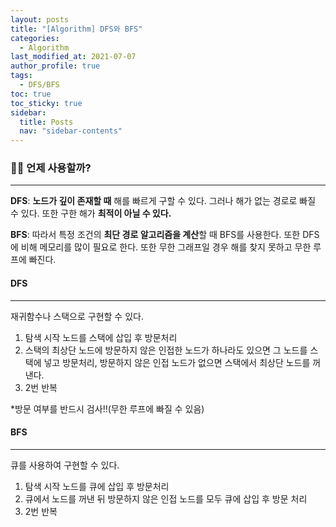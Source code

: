 ```yaml
---
layout: posts
title: "[Algorithm] DFS와 BFS"
categories:
  - Algorithm
last_modified_at: 2021-07-07
author_profile: true
tags:
  - DFS/BFS
toc: true
toc_sticky: true
sidebar:
  title: Posts
  nav: "sidebar-contents"
---
```


### 🙇‍♀️ 언제 사용할까?

-----

**DFS**: **노드가 깊이 존재할 때** 해를 빠르게 구할 수 있다. 그러나 해가 없는 경로로 빠질 수 있다. 또한 구한 해가 **최적이 아닐 수 있다.**

**BFS**: 따라서 특정 조건의 **최단 경로 알고리즘을 계산**할 때 BFS를 사용한다. 또한 DFS에 비해 메모리를 많이 필요로 한다. 또한 무한 그래프일 경우 해를 찾지 못하고 무한 루프에 빠진다.

#### DFS

-----

재귀함수나 스택으로 구현할 수 있다.

1. 탐색 시작 노드를 스택에 삽입 후 방문처리
2. 스택의 최상단 노드에 방문하지 않은 인접한 노드가 하나라도 있으면 그 노드를 스택에 넣고 방문처리,
방문하지 않은 인접 노드가 없으면 스택에서 최상단 노드를 꺼낸다.
3. 2번 반복

*방문 여부를 반드시 검사!!(무한 루프에 빠질 수 있음)

#### BFS

-----

큐를 사용하여 구현할 수 있다.

1. 탐색 시작 노드를 큐에 삽입 후 방문처리
2. 큐에서 노드를 꺼낸 뒤 방문하지 않은 인접 노드를 모두 큐에 삽입 후 방문 처리
3. 2번 반복


